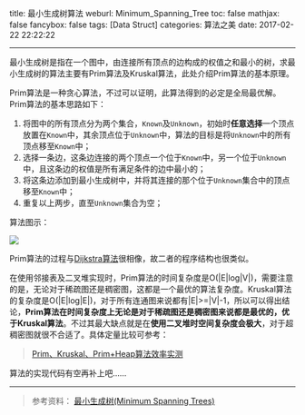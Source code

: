 title: 最小生成树算法
weburl: Minimum_Spanning_Tree
toc: false
mathjax: false
fancybox: false
tags: [Data Struct]
categories: 算法之美
date: 2017-02-22 22:22:22

---

最小生成树是指在一个图中，由连接所有顶点的边构成的权值之和最小的树，求最小生成树的算法主要有Prim算法及Kruskal算法，此处介绍Prim算法的基本原理。

<!--more-->

Prim算法是一种贪心算法，不过可以证明，此算法得到的必定是全局最优解。Prim算法的基本思路如下：

1. 将图中的所有顶点分为两个集合，`Known`及`Unknown`，初始时**任意选择**一个顶点放置在`Known`中，其余顶点位于`Unknown`中，算法的目标是将`Unknown`中的所有顶点移至`Known`中；
2. 选择一条边，这条边连接的两个顶点一个位于`Known`中，另一个位于`Unknown`中，且这条边的权值是所有满足条件的边中最小的；
3. 将这条边添加到最小生成树中，并将其连接的那个位于`Unknown`集合中的顶点移至`Known`中；
4. 重复以上两步，直至`Unknown`集合为空；

算法图示：

![](https://pic.gaomf.store/Prim%E5%9B%BE%E7%A4%BA.png)

Prim算法的过程与[Dijkstra算法](http://gaomf.cn/2017/02/03/Shortest_Path/)很相像，故二者的程序结构也很类似。

在使用邻接表及二叉堆实现时，Prim算法的时间复杂度是O(|E|log|V|)，需要注意的是，无论对于稀疏图还是稠密图，这都是一个最优的算法复杂度。Kruskal算法的复杂度是O(|E|log|E|)，对于所有连通图来说都有|E|>=|V|-1，所以可以得出结论，**Prim算法在时间复杂度上无论是对于稀疏图还是稠密图来说都是最优的，优于Kruskal算法**。不过其最大缺点就是在**使用二叉堆时空间复杂度会极大**，对于超稠密图就很不合适了。具体定量比较可参考：

> [Prim、Kruskal、Prim+Heap算法效率实测](http://blog.csdn.net/gykimo/article/details/8538275)

算法的实现代码有空再补上吧……

----------

> 参考资料：
> [最小生成树(Minimum Spanning Trees)](http://mindlee.com/2011/11/16/minimum-spanning-trees/)